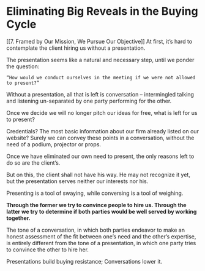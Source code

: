 # Eliminating Big Reveals in the Buying Cycle 
[[7. Framed by Our Mission, We Pursue Our Objective]]
At first, it’s hard to contemplate the client hiring us without a presentation. 

The presentation seems like a natural and necessary step, until we ponder the question:

`“How would we conduct ourselves in the meeting if we were not allowed to present?”` 

Without a presentation, all that is left is conversation – intermingled talking and listening un-separated by one party performing for the other.

Once we decide we will no longer pitch our ideas for free, what is left for us to present?

Credentials? The most basic information about our firm already listed on our website? Surely we can convey these points in a conversation, without the need of a podium, projector or props.

Once we have eliminated our own need to present, the only reasons left to do so are the client’s.

But on this, the client shall not have his way. He may not recognize it yet, but the presentation serves neither our interests nor his.

Presenting is a tool of swaying, while conversing is a tool of weighing. 

**Through the former we try to convince people to hire us. Through the latter we try to determine if both parties would be well served by working together.**

The tone of a conversation, in which both parties endeavor to make an honest assessment of the fit between one’s need and the other’s expertise, is entirely different from the tone of a presentation, in which one party tries to convince the other to hire her.

Presentations build buying resistance; Conversations lower it.
